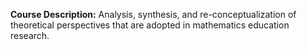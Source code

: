 **Course Description:** Analysis, synthesis, and re-conceptualization of theoretical perspectives that are adopted in mathematics education research.